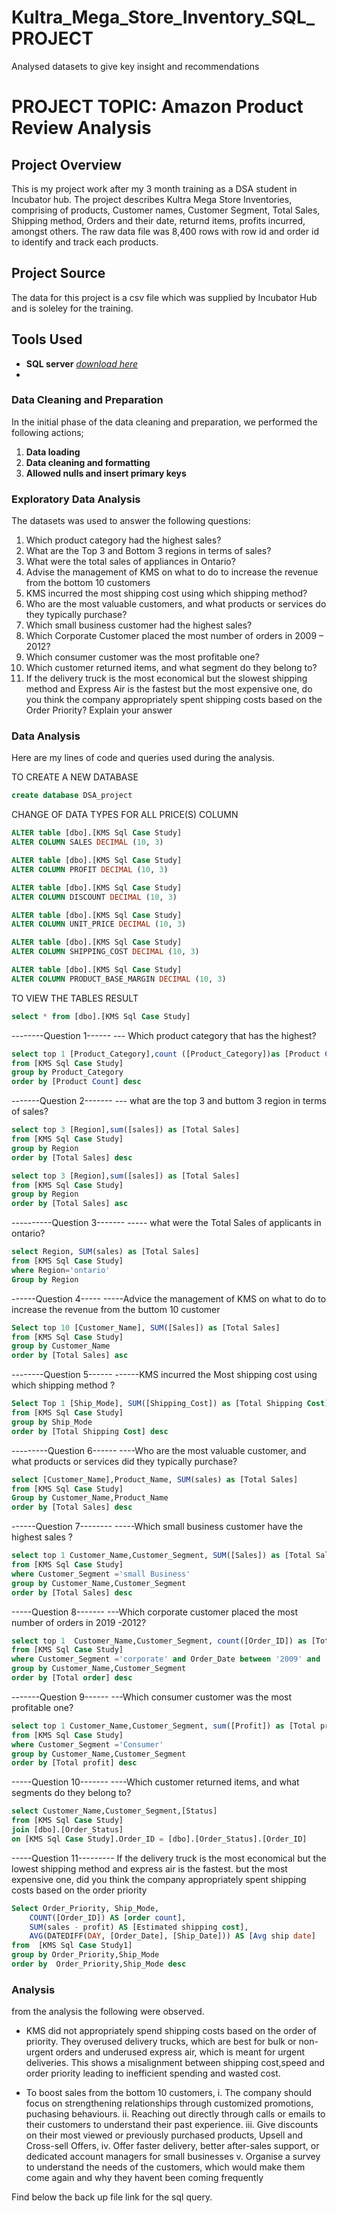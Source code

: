 # Kultra_Mega_Store_Inventory_SQL_PROJECT
Analysed datasets to give key insight and recommendations

# PROJECT TOPIC: Amazon Product Review Analysis

## Project Overview
This is my project work after my 3 month training as a DSA student in Incubator hub. The project describes Kultra Mega Store Inventories, comprising of products, Customer names, Customer Segment, Total Sales, Shipping method, Orders and their date, returnd items, profits incurred, amongst others. The raw data file was 8,400 rows with row id and order id to identify and track each products.

## Project Source
The data for this project is a csv file which was supplied by Incubator Hub and is soleley for the training.  

## Tools Used 
- **SQL server** *[download here](https://youtu.be/dPs7BQ4Zx_Q?si=f9B1NBnHCFmzgoPP)*
- 
### Data Cleaning and Preparation
In the initial phase of the data cleaning and preparation, we performed the following actions;
1. **Data loading**
2. **Data cleaning and formatting**
3. **Allowed nulls and insert primary keys**

### Exploratory Data Analysis
The datasets was used to answer the following questions:
1. Which product category had the highest sales? 
2. What are the Top 3 and Bottom 3 regions in terms of sales? 
3. What were the total sales of appliances in Ontario? 
4. Advise the management of KMS on what to do to increase the revenue from the bottom 10 customers 
5. KMS incurred the most shipping cost using which shipping method?
6. Who are the most valuable customers, and what products or services do they typically purchase? 
7. Which small business customer had the highest sales? 
8. Which Corporate Customer placed the most number of orders in 2009 – 2012? 
9. Which consumer customer was the most profitable one? 
10. Which customer returned items, and what segment do they belong to? 
11. If the delivery truck is the most economical but the slowest shipping method and Express Air is the fastest but the most expensive one, do you think the company appropriately spent shipping costs based on the Order Priority? Explain your answer   
   
### Data Analysis
Here are my lines of code and queries used during the analysis.

TO CREATE A NEW DATABASE
``` SQL 
create database DSA_project
```
CHANGE OF DATA TYPES FOR ALL PRICE(S) COLUMN
``` SQL
ALTER table [dbo].[KMS Sql Case Study]
ALTER COLUMN SALES DECIMAL (10, 3)
```
``` SQL
ALTER table [dbo].[KMS Sql Case Study]
ALTER COLUMN PROFIT DECIMAL (10, 3)
```
``` SQL
ALTER table [dbo].[KMS Sql Case Study]
ALTER COLUMN DISCOUNT DECIMAL (10, 3)
```
``` SQL
ALTER table [dbo].[KMS Sql Case Study]
ALTER COLUMN UNIT_PRICE DECIMAL (10, 3)
```
``` SQL
ALTER table [dbo].[KMS Sql Case Study]
ALTER COLUMN SHIPPING_COST DECIMAL (10, 3)
```
``` SQL
ALTER table [dbo].[KMS Sql Case Study]
ALTER COLUMN PRODUCT_BASE_MARGIN DECIMAL (10, 3)
```
TO VIEW THE TABLES RESULT 
``` SQL
select * from [dbo].[KMS Sql Case Study]
```
--------Question 1------
--- Which product category that has the highest?
``` SQL
select top 1 [Product_Category],count ([Product_Category])as [Product Count]
from [KMS Sql Case Study]
group by Product_Category
order by [Product Count] desc
```
-------Question 2-------
--- what are the top 3 and buttom 3 region in terms of sales? 
``` SQL
select top 3 [Region],sum([sales]) as [Total Sales]
from [KMS Sql Case Study]
group by Region
order by [Total Sales] desc
```
``` SQL
select top 3 [Region],sum([sales]) as [Total Sales]
from [KMS Sql Case Study]
group by Region
order by [Total Sales] asc
```
----------Question 3-------
----- what were  the Total Sales of applicants in ontario?
``` SQL
select Region, SUM(sales) as [Total Sales]
from [KMS Sql Case Study]
where Region='ontario'
Group by Region
```
------Question 4-----
-----Advice the management of KMS on what to do to increase the revenue from the buttom 10 customer 
``` SQL
Select top 10 [Customer_Name], SUM([Sales]) as [Total Sales]
from [KMS Sql Case Study]
group by Customer_Name
order by [Total Sales] asc
```
--------Question 5------
------KMS incurred the Most shipping cost using which shipping method ?
``` SQL
Select Top 1 [Ship_Mode], SUM([Shipping_Cost]) as [Total Shipping Cost]
from [KMS Sql Case Study]
group by Ship_Mode
order by [Total Shipping Cost] desc
```
---------Question 6------
----Who are the most valuable customer, and what products or services did they typically purchase?
``` SQL
select [Customer_Name],Product_Name, SUM(sales) as [Total Sales]
from [KMS Sql Case Study]
Group by Customer_Name,Product_Name
order by [Total Sales] desc
```
------Question 7--------
-----Which small business customer have the highest sales ?
``` SQL
select top 1 Customer_Name,Customer_Segment, SUM([Sales]) as [Total Sales]
from [KMS Sql Case Study]
where Customer_Segment ='small Business'
group by Customer_Name,Customer_Segment
order by [Total Sales] desc
```
-----Question 8-------
---Which corporate customer placed the most number of orders in 2019 -2012?
``` SQL
select top 1  Customer_Name,Customer_Segment, count([Order_ID]) as [Total order]
from [KMS Sql Case Study]
where Customer_Segment ='corporate' and Order_Date between '2009' and '2012'
group by Customer_Name,Customer_Segment
order by [Total order] desc
```
-------Question 9------
---Which consumer customer was the most profitable one?
``` SQL
select top 1 Customer_Name,Customer_Segment, sum([Profit]) as [Total profit]
from [KMS Sql Case Study]
where Customer_Segment ='Consumer'
group by Customer_Name,Customer_Segment
order by [Total profit] desc
```
-----Question 10-------
----Which customer returned items, and what segments do they belong to?
``` SQL
select Customer_Name,Customer_Segment,[Status]
from [KMS Sql Case Study]
join [dbo].[Order_Status]
on [KMS Sql Case Study].Order_ID = [dbo].[Order_Status].[Order_ID]
```
-----Question 11---------
If the delivery truck is the most economical but the lowest shipping method and express air is the fastest.
but the most expensive one, did you think the company appropriately spent shipping costs based on the order priority
``` SQL
Select Order_Priority, Ship_Mode,
    COUNT([Order_ID]) AS [order count],
    SUM(sales - profit) AS [Estimated shipping cost],
    AVG(DATEDIFF(DAY, [Order_Date], [Ship_Date])) AS [Avg ship date]
from  [KMS Sql Case Study1] 
group by Order_Priority,Ship_Mode
order by  Order_Priority,Ship_Mode desc
```
### Analysis
from the analysis the following were observed.

- KMS did not appropriately spend shipping costs based on the order of  priority. They overused delivery trucks, which are best for bulk or non-urgent orders and underused express air, which is meant for urgent deliveries. This shows a misalignment between shipping cost,speed and order priority leading to inefficient spending and wasted cost.

- To boost sales from the bottom 10 customers,
  i. The company should focus on strengthening relationships through customized promotions, puchasing behaviours.
  ii. Reaching out directly through calls or emails to their customers to understand their past experience.
  iii. Give discounts on their most viewed or previously purchased products, Upsell and Cross-sell Offers,
  iv. Offer faster delivery, better after-sales support, or dedicated account managers for small businesses
  v. Organise a survey to understand the needs of the customers, which would make them come again and why they havent been coming frequently

Find below the back up file link for the sql query.
